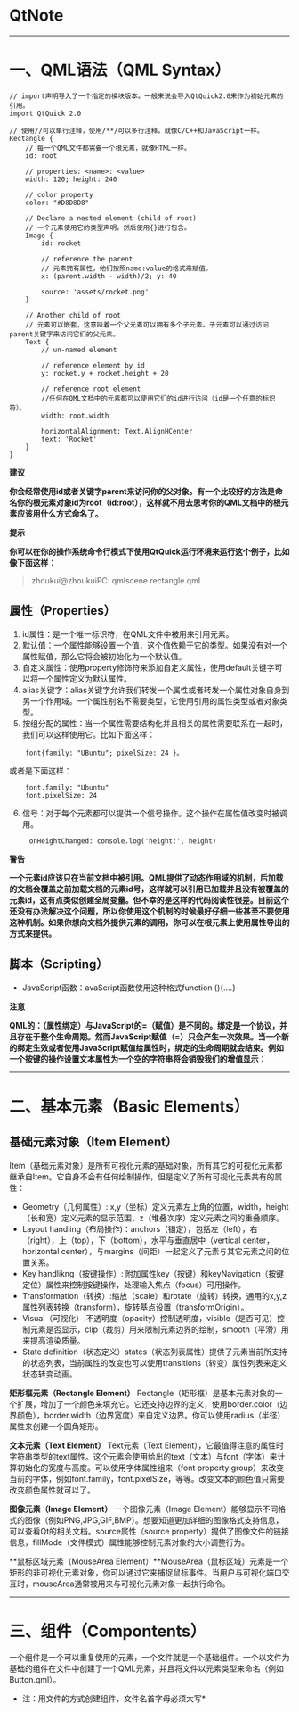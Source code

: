 # QtNote
____________________________________________________________________________

# 一、QML语法（QML Syntax）
```
// import声明导入了一个指定的模块版本。一般来说会导入QtQuick2.0来作为初始元素的引用。
import QtQuick 2.0

// 使用//可以单行注释，使用/**/可以多行注释，就像C/C++和JavaScript一样。
Rectangle {
    // 每一个QML文件都需要一个根元素，就像HTML一样。
    id: root

    // properties: <name>: <value>
    width: 120; height: 240

    // color property
    color: "#D8D8D8"

    // Declare a nested element (child of root)
    // 一个元素使用它的类型声明，然后使用{}进行包含。
    Image {
    	id: rocket

        // reference the parent
        // 元素拥有属性，他们按照name:value的格式来赋值。
        x: (parent.width - width)/2; y: 40

        source: 'assets/rocket.png'
    }

    // Another child of root
    // 元素可以嵌套，这意味着一个父元素可以拥有多个子元素。子元素可以通过访问parent关键字来访问它们的父元素。
    Text {
        // un-named element

        // reference element by id
        y: rocket.y + rocket.height + 20

        // reference root element
        //任何在QML文档中的元素都可以使用它们的id进行访问（id是一个任意的标识符）。
        width: root.width

        horizontalAlignment: Text.AlignHCenter
        text: 'Rocket'
    }
}
```
**建议**

**你会经常使用id或者关键字parent来访问你的父对象。有一个比较好的方法是命名你的根元素对象id为root（id:root），这样就不用去思考你的QML文档中的根元素应该用什么方式命名了。**

**提示**

**你可以在你的操作系统命令行模式下使用QtQuick运行环境来运行这个例子，比如像下面这样：**

>  zhoukui@zhoukuiPC: qmlscene rectangle.qml

## 属性（Properties）
1. id属性：是一个唯一标识符，在QML文件中被用来引用元素。
2. 默认值：一个属性能够设置一个值，这个值依赖于它的类型。如果没有对一个属性赋值，那么它将会被初始化为一个默认值。
3. 自定义属性：使用property修饰符来添加自定义属性，使用default关键字可以将一个属性定义为默认属性。
4. alias关键字：alias关键字允许我们转发一个属性或者转发一个属性对象自身到另一个作用域。一个属性别名不需要类型，它使用引用的属性类型或者对象类型。
5. 按组分配的属性：当一个属性需要结构化并且相关的属性需要联系在一起时，我们可以这样使用它。比如下面这样：
```
	font{family: "UBuntu"; pixelSize: 24 }。
```
或者是下面这样：
```
    font.family: "Ubuntu"
    font.pixelSize: 24
```
6. 信号：对于每个元素都可以提供一个信号操作。这个操作在属性值改变时被调用。
```
	 onHeightChanged: console.log('height:', height)
```

**警告**

**一个元素id应该只在当前文档中被引用。QML提供了动态作用域的机制，后加载的文档会覆盖之前加载文档的元素id号，这样就可以引用已加载并且没有被覆盖的元素id，这有点类似创建全局变量。但不幸的是这样的代码阅读性很差。目前这个还没有办法解决这个问题，所以你使用这个机制的时候最好仔细一些甚至不要使用这种机制。如果你想向文档外提供元素的调用，你可以在根元素上使用属性导出的方式来提供。**

## 脚本（Scripting）
- JavaScript函数：avaScript函数使用这种格式function (){....}

**注意**

**QML的：（属性绑定）与JavaScript的=（赋值）是不同的。绑定是一个协议，并且存在于整个生命周期。然而JavaScript赋值（=）只会产生一次效果。当一个新的绑定生效或者使用JavaScript赋值给属性时，绑定的生命周期就会结束。例如一个按键的操作设置文本属性为一个空的字符串将会销毁我们的增值显示：**

____________________________________________________________

# 二、基本元素（Basic Elements）

## 基础元素对象（Item Element）
Item（基础元素对象）是所有可视化元素的基础对象，所有其它的可视化元素都继承自Item。它自身不会有任何绘制操作，但是定义了所有可视化元素共有的属性：
- Geometry（几何属性）: x,y（坐标）定义元素左上角的位置，width，height（长和宽）定义元素的显示范围，z（堆叠次序）定义元素之间的重叠顺序。
- Layout handling（布局操作)：anchors（锚定），包括左（left），右（right），上（top），下（bottom），水平与垂直居中（vertical center，horizontal center），与margins（间距）一起定义了元素与其它元素之间的位置关系。
- Key handlikng（按键操作）: 附加属性key（按键）和keyNavigation（按键定位）属性来控制按键操作，处理输入焦点（focus）可用操作。
- Transformation（转换）:缩放（scale）和rotate（旋转）转换，通用的x,y,z属性列表转换（transform），旋转基点设置（transformOrigin）。
- Visual（可视化）:不透明度（opacity）控制透明度，visible（是否可见）控制元素是否显示，clip（裁剪）用来限制元素边界的绘制，smooth（平滑）用来提高渲染质量。
- State definition（状态定义）states（状态列表属性）提供了元素当前所支持的状态列表，当前属性的改变也可以使用transitions（转变）属性列表来定义状态转变动画。

**矩形框元素（Rectangle Element）**
Rectangle（矩形框）是基本元素对象的一个扩展，增加了一个颜色来填充它。它还支持边界的定义，使用border.color（边界颜色），border.width（边界宽度）来自定义边界。你可以使用radius（半径）属性来创建一个圆角矩形。

**文本元素（Text Element）**
Text元素（Text Element），它最值得注意的属性时字符串类型的text属性。这个元素会使用给出的text（文本）与font（字体）来计算初始化的宽度与高度。可以使用字体属性组来（font property group）来改变当前的字体，例如font.family，font.pixelSize，等等。改变文本的颜色值只需要改变颜色属性就可以了。

**图像元素（Image Element）**
一个图像元素（Image Element）能够显示不同格式的图像（例如PNG,JPG,GIF,BMP）。想要知道更加详细的图像格式支持信息，可以查看Qt的相关文档。source属性（source property）提供了图像文件的链接信息，fillMode（文件模式）属性能够控制元素对象的大小调整行为。

**鼠标区域元素（MouseArea Element）**MouseArea（鼠标区域）元素是一个矩形的非可视化元素对象，你可以通过它来捕捉鼠标事件。当用户与可视化端口交互时，mouseArea通常被用来与可视化元素对象一起执行命令。
_______________________________________

# 三、组件（Compontents）

一个组件是一个可以重复使用的元素，一个文件就是一个基础组件。一个以文件为基础的组件在文件中创建了一个QML元素，并且将文件以元素类型来命名（例如Button.qml）。

* 注：用文件的方式创建组件，文件名首字母必须大写*
